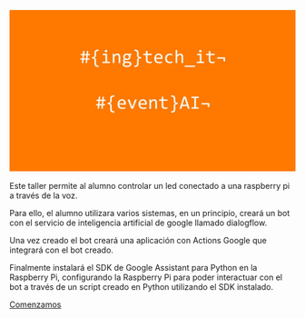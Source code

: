 
![PORTADA](./images/portada.jpg)

Este taller permite al alumno controlar un led conectado a una raspberry pi a través de la voz.

Para ello, el alumno utilizara varios sistemas, en un principio, creará un bot con el servicio de inteligencia artificial de google llamado dialogflow.

Una vez creado el bot creará una aplicación con Actions Google que integrará con el bot creado.

Finalmente instalará el SDK de Google Assistant para Python en la Raspberry Pi, configurando la Raspberry Pi para poder interactuar con el bot a través de un script creado en Python utilizando el SDK instalado. 

[Comenzamos](./index.md)









